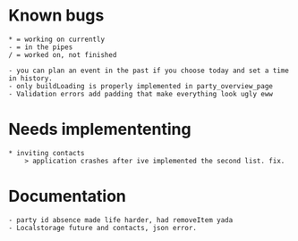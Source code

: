 # Known bugs
    * = working on currently
    - = in the pipes
    / = worked on, not finished
  
    - you can plan an event in the past if you choose today and set a time in history. 
    - only buildLoading is properly implemented in party_overview_page 
    - Validation errors add padding that make everything look ugly eww

# Needs implemententing
    * inviting contacts
        > application crashes after ive implemented the second list. fix. 

# Documentation
    - party id absence made life harder, had removeItem yada
    - Localstorage future and contacts, json error.